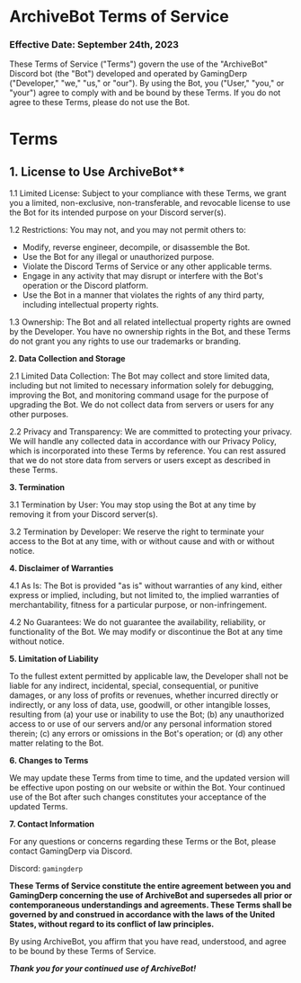 # ArchiveBot Terms of Service

### Effective Date: September 24th, 2023

These Terms of Service ("Terms") govern the use of the "ArchiveBot" Discord bot (the "Bot") developed and operated by GamingDerp ("Developer," "we," "us," or "our"). By using the Bot, you ("User," "you," or "your") agree to comply with and be bound by these Terms. If you do not agree to these Terms, please do not use the Bot.

# Terms
## 1. License to Use ArchiveBot**

1.1 Limited License: Subject to your compliance with these Terms, we grant you a limited, non-exclusive, non-transferable, and revocable license to use the Bot for its intended purpose on your Discord server(s).

1.2 Restrictions: You may not, and you may not permit others to:
- Modify, reverse engineer, decompile, or disassemble the Bot.
- Use the Bot for any illegal or unauthorized purpose.
- Violate the Discord Terms of Service or any other applicable terms.
- Engage in any activity that may disrupt or interfere with the Bot's operation or the Discord platform.
- Use the Bot in a manner that violates the rights of any third party, including intellectual property rights.

1.3 Ownership: The Bot and all related intellectual property rights are owned by the Developer. You have no ownership rights in the Bot, and these Terms do not grant you any rights to use our trademarks or branding.

**2. Data Collection and Storage**

2.1 Limited Data Collection: The Bot may collect and store limited data, including but not limited to necessary information solely for debugging, improving the Bot, and monitoring command usage for the purpose of upgrading the Bot. We do not collect data from servers or users for any other purposes.

2.2 Privacy and Transparency: We are committed to protecting your privacy. We will handle any collected data in accordance with our Privacy Policy, which is incorporated into these Terms by reference. You can rest assured that we do not store data from servers or users except as described in these Terms.

**3. Termination**

3.1 Termination by User: You may stop using the Bot at any time by removing it from your Discord server(s).

3.2 Termination by Developer: We reserve the right to terminate your access to the Bot at any time, with or without cause and with or without notice.

**4. Disclaimer of Warranties**

4.1 As Is: The Bot is provided "as is" without warranties of any kind, either express or implied, including, but not limited to, the implied warranties of merchantability, fitness for a particular purpose, or non-infringement.

4.2 No Guarantees: We do not guarantee the availability, reliability, or functionality of the Bot. We may modify or discontinue the Bot at any time without notice.

**5. Limitation of Liability**

To the fullest extent permitted by applicable law, the Developer shall not be liable for any indirect, incidental, special, consequential, or punitive damages, or any loss of profits or revenues, whether incurred directly or indirectly, or any loss of data, use, goodwill, or other intangible losses, resulting from (a) your use or inability to use the Bot; (b) any unauthorized access to or use of our servers and/or any personal information stored therein; (c) any errors or omissions in the Bot's operation; or (d) any other matter relating to the Bot.

**6. Changes to Terms**

We may update these Terms from time to time, and the updated version will be effective upon posting on our website or within the Bot. Your continued use of the Bot after such changes constitutes your acceptance of the updated Terms.

**7. Contact Information**

For any questions or concerns regarding these Terms or the Bot, please contact GamingDerp via Discord.

Discord: `gamingderp`

**These Terms of Service constitute the entire agreement between you and GamingDerp concerning the use of ArchiveBot and supersedes all prior or contemporaneous understandings and agreements. These Terms shall be governed by and construed in accordance with the laws of the United States, without regard to its conflict of law principles.**

By using ArchiveBot, you affirm that you have read, understood, and agree to be bound by these Terms of Service.

***Thank you for your continued use of ArchiveBot!***
